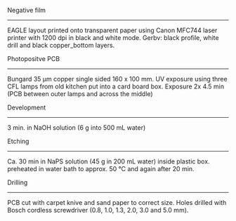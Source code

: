 Negative film
*************

EAGLE layout printed onto transparent paper using Canon MFC744 laser printer with 1200 dpi in black and white mode. Gerbv: black profile, white drill and black copper_bottom layers.

Photopositve PCB
****************

Bungard 35 µm copper single sided 160 x 100 mm. UV exposure using three CFL lamps from old kitchen put into a card board box. Exposure 2x 4.5 min (PCB between outer lamps and across the middle)

Development
***********

3 min. in NaOH solution (6 g into 500 mL water)

Etching
*******

Ca. 30 min in NaPS solution (45 g in 200 mL water) inside plastic box. preheated in water bath to approx. 50 °C and again after 20 min.

Drilling
********

PCB cut with carpet knive and sand paper to correct size. Holes drilled with Bosch cordless screwdriver (0.8, 1.0, 1.3, 2.0, 3.0 and 5.0 mm).
